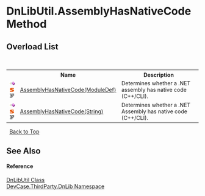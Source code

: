 # DnLibUtil.AssemblyHasNativeCode Method 
 


## Overload List
&nbsp;<table><tr><th></th><th>Name</th><th>Description</th></tr><tr><td>![Public method](media/pubmethod.gif "Public method")![Static member](media/static.gif "Static member")![Code example](media/CodeExample.png "Code example")</td><td><a href="M_DevCase_ThirdParty_DnLib_DnLibUtil_AssemblyHasNativeCode">AssemblyHasNativeCode(ModuleDef)</a></td><td>
Determines whether a .NET assembly has native code (C++/CLI).</td></tr><tr><td>![Public method](media/pubmethod.gif "Public method")![Static member](media/static.gif "Static member")![Code example](media/CodeExample.png "Code example")</td><td><a href="M_DevCase_ThirdParty_DnLib_DnLibUtil_AssemblyHasNativeCode_1">AssemblyHasNativeCode(String)</a></td><td>
Determines whether a .NET Assembly has native code (C++/CLI).</td></tr></table>&nbsp;
<a href="#dnlibutil.assemblyhasnativecode-method">Back to Top</a>

## See Also


#### Reference
<a href="T_DevCase_ThirdParty_DnLib_DnLibUtil">DnLibUtil Class</a><br /><a href="N_DevCase_ThirdParty_DnLib">DevCase.ThirdParty.DnLib Namespace</a><br />